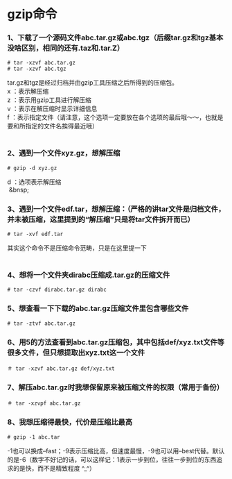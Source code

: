 # gzip命令

### 1、下载了一个源码文件abc.tar.gz或abc.tgz（后缀tar.gz和tgz基本没啥区别，相同的还有.taz和.tar.Z）
```shell
# tar -xzvf abc.tar.gz
# tar -xzvf abc.tgz
```
tar.gz和tgz是经过归档并由gzip工具压缩之后所得到的压缩包。  
x ：表示解压缩  
z ：表示用gzip工具进行解压缩  
v ：表示在解压缩时显示详细信息  
f ：表示指定文件（请注意，这个选项一定要放在各个选项的最后哦～～，也就是要和所指定的文件名挨得最近哦）  
&nbsp;&nbsp;

### 2、遇到一个文件xyz.gz，想解压缩
```shell
# gzip -d xyz.gz
```
d ：选项表示解压缩  
&nbsp;&bnsp;

### 3、遇到一个文件edf.tar，想解压缩：（严格的讲tar文件是归档文件，并未被压缩，这里提到的“解压缩”只是将tar文件拆开而已）
```shell
# tar -xvf edf.tar
```
其实这个命令不是压缩命令范畴，只是在这里提一下  
&nbsp;&nbsp;

### 4、想将一个文件夹dirabc压缩成.tar.gz的压缩文件
```shell
# tar -czvf dirabc.tar.gz dirabc
```

### 5、想查看一下下载的abc.tar.gz压缩文件里包含哪些文件
```shell
# tar -ztvf abc.tar.gz
```

### 6、用5的方法查看到abc.tar.gz压缩包，其中包括def/xyz.txt文件等很多文件，但只想提取出xyz.txt这一个文件
```shell
＃ tar -xzvf abc.tar.gz def/xyz.txt
```

### 7、解压abc.tar.gz时我想保留原来被压缩文件的权限（常用于备份）
```shell
＃ tar -xzvpf abc.tar.gz
```

### 8、我想压缩得最快，代价是压缩比最高
```shell
# gzip -1 abc.tar
```
-1也可以换成–fast；-9表示压缩比高，但速度最慢，-9也可以用–best代替。默认的是-6（数字不好记的话，可以这样记：1表示一步到位，往往一步到位的东西追求的是快，而不是精致程度 ^_^）





